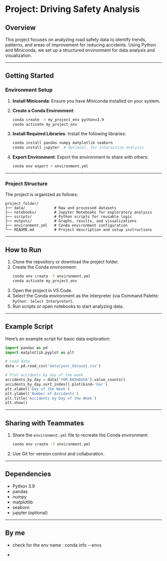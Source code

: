 # Project: Driving Safety Analysis

## Overview
This project focuses on analyzing road safety data to identify trends, patterns, and areas of improvement for reducing accidents. Using Python and Miniconda, we set up a structured environment for data analysis and visualization.

---

## Getting Started

### Environment Setup
1. **Install Miniconda**: Ensure you have Miniconda installed on your system.
 
2. **Create a Conda Environment**:
   ```bash
   conda create -n my_project_env python=3.9
   conda activate my_project_env
   ```
3. **Install Required Libraries**:
   Install the following libraries:
   ```bash
   conda install pandas numpy matplotlib seaborn
   conda install jupyter  # Optional, for interactive analysis
   ```

4. **Export Environment**:
   Export the environment to share with others:
   ```bash
   conda env export > environment.yml
   ```
---

### Project Structure
The project is organized as follows:
```
project_folder/
├── data/             # Raw and processed datasets
├── notebooks/        # Jupyter Notebooks for exploratory analysis
├── scripts/          # Python scripts for reusable logic
├── outputs/          # Graphs, results, and visualizations
├── environment.yml   # Conda environment configuration
└── README.md         # Project description and setup instructions
```

---

## How to Run
1. Clone the repository or download the project folder.
2. Create the Conda environment:
   ```bash
   conda env create -f environment.yml
   conda activate my_project_env
   ```
3. Open the project in VS Code.
4. Select the Conda environment as the interpreter (via Command Palette: `Python: Select Interpreter`).
5. Run scripts or open notebooks to start analyzing data.

---

## Example Script
Here’s an example script for basic data exploration:
```python
import pandas as pd
import matplotlib.pyplot as plt

# Load data
data = pd.read_csv('data/your_dataset.csv')

# Plot accidents by day of the week
accidents_by_day = data['YOM_BASHAVUA'].value_counts()
accidents_by_day.sort_index().plot(kind='bar')
plt.xlabel('Day of the Week')
plt.ylabel('Number of Accidents')
plt.title('Accidents by Day of the Week')
plt.show()
```

---

## Sharing with Teammates
1. Share the `environment.yml` file to recreate the Conda environment:
   ```bash
   conda env create -f environment.yml
   ```
2. Use Git for version control and collaboration.
---

## Dependencies
- Python 3.9
- pandas
- numpy
- matplotlib
- seaborn
- jupyter (optional)

---
## By me
- check for the env name :
conda info --envs

-



